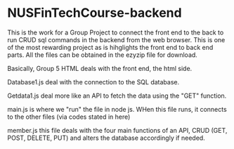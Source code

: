 # NUSFinTechCourse-backend
This is the work for a Group Project to connect the front end to the back to run CRUD sql commands in the backend from the web browser.
This is one of the most rewarding project as is hihglights the front end to back end parts.
All the files can be obtained in the ezyzip file for download.

Basically, 
Group 5 HTML deals with the front end, the html side.

Database1.js deal with the connection to the SQL database.

Getdata1.js deal more like an API to fetch the data using the "GET" function.

main.js is where we "run" the file in node js. WHen this file runs, it connects to the other files (via codes stated in here)

member.js this file deals with the four main functions of an API, CRUD (GET, POST, DELETE, PUT) and alters the database accordingly if needed.

